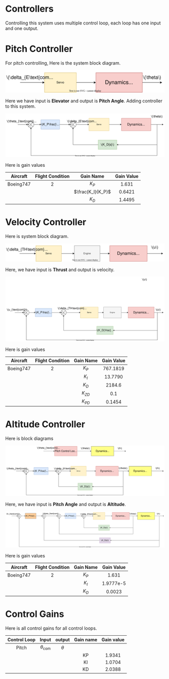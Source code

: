 # Controllers

Controlling this system uses multiple control loop, each loop has one input and one output.

# Pitch Controller

For pitch controlling, Here is the system block diagram.

![Pitch Block Diagram](../Images/PitchBD.svg)

Here we have input is **Elevator** and output is **Pitch Angle**. Adding controller to this system.

![Pitch Controller](../Images/PitchController.svg)

Here is gain values

| Aircraft  | Flight Condition |     Gain Name     | Gain Value |
| :-------: | :--------------: | :---------------: | :--------: |
| Boeing747 |        2         |       $K_P$       |   1.631    |
|           |                  | $\frac{K_I}{K_P}$ |   0.6421   |
|           |                  |       $K_D$       |   1.4495   |


# Velocity Controller

Here is system block diagram.

![Velocity Block Diagram](../Images/VelocityBD.svg)

Here, we have input is **Thrust** and output is velocity.

![Velocity Controller](../Images/VelocityController.svg)

Here is gain values

| Aircraft  | Flight Condition | Gain Name | Gain Value |
| :-------: | :--------------: | :-------: | :--------: |
| Boeing747 |        2         |   $K_P$   |  767.1819  |
|           |                  |   $K_I$   |  13.7790   |
|           |                  |   $K_D$   |   2184.6   |
|           |                  | $K_{ZD}$  |    0.1     |
|           |                  | $K_{PD}$  |   0.1454   |

# Altitude Controller

Here is block diagrams

![Altitude Block Diagram](../Images/AltitudeBD.svg)

Here, we have input is **Pitch Angle** and output is **Altitude**.

![Altitude Controller](../Images/AltitudeController.svg)

Here is gain values

| Aircraft  | Flight Condition | Gain Name | Gain Value |
| :-------: | :--------------: | :-------: | :--------: |
| Boeing747 |        2         |   $K_P$   |   1.631    |
|           |                  |   $K_I$   | 1.9777e-5  |
|           |                  |   $K_D$   |   0.0023   |

# Control Gains

Here is all control gains for all control loops.

| Control Loop |         Input         |  output  | Gain name | Gain value |
| :----------: | :-------------------: | :------: | :-------: | :--------: |
|    Pitch     | $\theta_{\text{com}}$ | $\theta$ |           |            |
|              |                       |          |    KP     |   1.9341   |
|              |                       |          |    KI     |   1.0704   |
|              |                       |          |    KD     |   2.0388   |